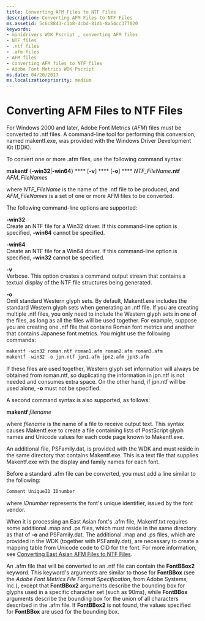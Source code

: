 ```yaml
---
title: Converting AFM Files to NTF Files
description: Converting AFM Files to NTF Files
ms.assetid: 5c6c8843-c1b8-4cbd-81db-8a54cc377020
keywords:
- minidrivers WDK Pscript , converting AFM files
- NTF files
- .ntf files
- .afm files
- AFM files
- converting AFM files to NTF files
- Adobe Font Metrics WDK Pscript
ms.date: 04/20/2017
ms.localizationpriority: medium
---
```


# Converting AFM Files to NTF Files





For Windows 2000 and later, Adobe Font Metrics (*AFM*) files must be converted to .ntf files. A command-line tool for performing this conversion, named makentf.exe, was provided with the Windows Driver Development Kit (DDK).

To convert one or more .afm files, use the following command syntax:

**makentf** {**-win32**|**-win64**} **** \[**-v**\] **** \[**-o**\] **** <em>NTF\_FileName</em>**.ntf** *AFM\_FileNames*

where *NTF\_FileName* is the name of the .ntf file to be produced, and *AFM\_FileNames* is a set of one or more AFM files to be converted.

The following command-line options are supported:

<a href="" id="-win32"></a>**-win32**  
Create an NTF file for a Win32 driver. If this command-line option is specified, **-win64** cannot be specified.

<a href="" id="-win64"></a>**-win64**  
Create an NTF file for a Win64 driver. If this command-line option is specified, **-win32** cannot be specified.

<a href="" id="-v"></a>**-v**  
Verbose. This option creates a command output stream that contains a textual display of the NTF file structures being generated.

<a href="" id="-o"></a>**-o**  
Omit standard Western glyph sets. By default, Makentf.exe includes the standard Western glyph sets when generating an .ntf file. If you are creating multiple .ntf files, you only need to include the Western glyph sets in one of the files, as long as all the files will be used together. For example, suppose you are creating one .ntf file that contains Roman font metrics and another that contains Japanese font metrics. You might use the following commands:

```cpp
makentf -win32 roman.ntf roman1.afm roman2.afm roman3.afm
makentf -win32 -o jpn.ntf jpn1.afm jpn2.afm jpn3.afm
```

If these files are used together, Western glyph set information will always be obtained from roman.ntf, so duplicating the information in jpn.ntf is not needed and consumes extra space. On the other hand, if jpn.ntf will be used alone, **-o** must not be specified.

A second command syntax is also supported, as follows:

**makentf** *filename*

where *filename* is the name of a file to receive output text. This syntax causes Makentf.exe to create a file containing lists of PostScript glyph names and Unicode values for each code page known to Makentf.exe.

An additional file, PSFamily.dat, is provided with the WDK and must reside in the same directory that contains Makentf.exe. This is a text file that supplies Makentf.exe with the display and family names for each font.

Before a standard .afm file can be converted, you must add a line similar to the following:

```cpp
Comment UniqueID IDnumber
```

where *IDnumber* represents the font's unique identifier, issued by the font vendor.

When it is processing an East Asian font's .afm file, Makentf.txt requires some additional .map and .ps files, which must reside in the same directory as that of **-o** and PSFamily.dat. The additional .map and .ps files, which are provided in the WDK (together with PSFamily.dat), are necessary to create a mapping table from Unicode code to CID for the font. For more information, see [Converting East Asian AFM Files to NTF Files](converting-east-asian-afm-files-to-ntf-files.md).

An .afm file that will be converted to an .ntf file can contain the **FontBBox2** keyword. This keyword's arguments are similar to those for **FontBBox** (see the *Adobe Font Metrics File Format Specification*, from Adobe Systems, Inc.), except that **FontBBox2** arguments describe the bounding box for glyphs used in a specific character set (such as 90ms), while **FontBBox** arguments describe the bounding box for the union of all characters described in the .afm file. If **FontBBox2** is not found, the values specified for **FontBBox** are used for the bounding box.

 

 




